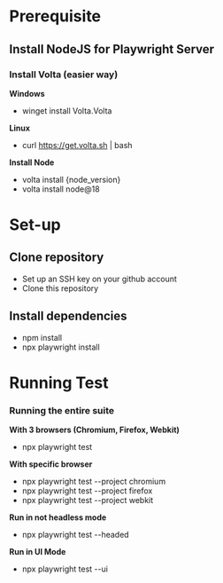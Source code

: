 # Prerequisite

## Install NodeJS for Playwright Server

### Install Volta (easier way)

**Windows**
- winget install Volta.Volta

**Linux**
- curl https://get.volta.sh | bash

**Install Node**
- volta install {node_version}
- volta install node@18

# Set-up

## Clone repository

- Set up an SSH key on your github account
- Clone this repository

## Install dependencies
- npm install 
- npx playwright install

# Running Test

### Running the entire suite

**With 3 browsers (Chromium, Firefox, Webkit)**
- npx playwright test

**With specific browser**
- npx playwright test --project chromium
- npx playwright test --project firefox
- npx playwright test --project webkit

**Run in not headless mode**
- npx playwright test --headed

**Run in UI Mode**
- npx playwright test --ui

